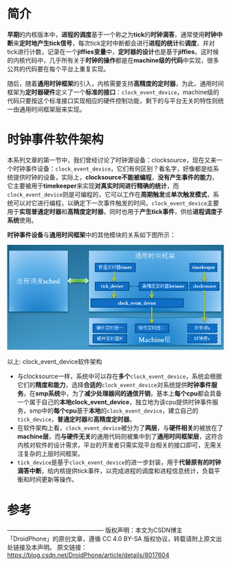 
# 简介

**早期**的内核版本中，**进程的调度**基于一个称之为**tick**的**时钟滴答**，通常使用**时钟中断**来**定时地产生tick信号**，每次tick定时中断都会进行**进程的统计**和**调度**，并对tick进行计数，记录在一个**jiffies变量**中，**定时器的设计**也是基于**jiffies**。这时候的内核代码中，几乎所有关于**时钟的操作**都是在**machine级的代码**中实现，很多公共的代码要在每个平台上重复实现。

随后，随着**通用时钟框架**的引入，内核需要支持**高精度的定时器**，为此，通用时间框架为**定时器硬件**定义了一个**标准的接口**：`clock_event_device`，machine级的代码只要按这个标准接口实现相应的硬件控制功能，剩下的与平台无关的特性则统一由通用时间框架层来实现。

# 时钟事件软件架构

本系列文章的第一节中，我们曾经讨论了时钟源设备：clocksource，现在又来一个时钟事件设备：`clock_event_device`，它们有何区别？看名字，好像都是给系统提供时钟的设备，实际上，**clocksource不能被编程**，**没有产生事件的能力**，它主要被用于**timekeeper**来实现**对真实时间进行精确的统计**，而`clock_event_device`则是可编程的，它可以工作在**周期触发**或**单次触发模式**，系统可以对它进行编程，以确定下一次事件触发的时间，`clock_event_device`主要用于**实现普通定时器**和**高精度定时器**，同时也用于**产生tick事件**，供给**进程调度子系统**使用。

**时钟事件设备**与**通用时间框架**中的其他模块的关系如下图所示：

![2020-01-15-10-34-04.png](./images/2020-01-15-10-34-04.png)

以上: clock_event_device软件架构

* 与clocksource一样，系统中可以存在**多个**`clock_event_device`，系统会根据它们的**精度和能力**，选择**合适的**`clock_event_device`对系统提供**时钟事件服务**。在**smp系统**中，为了**减少处理器间的通信开销**，基本上**每个cpu**都会具备一个属于自己的**本地clock\_event\_device**，独立地为该cpu提供时钟事件服务，smp中的**每个cpu**基于**本地**的`clock_event_device`，建立自己的`tick_device`，**普通定时器**和**高精度定时器**。
* 在软件架构上看，`clock_event_device`被分为了**两层**，与**硬件相关**的被放在了**machine层**，而**与硬件无关**的通用代码则被集中到了**通用时间框架层**，这符合内核对软件的设计需求，平台的开发者只需实现平台相关的接口即可，无需关注复杂的上层时间框架。
* `tick_device`是基于`clock_event_device`的进一步封装，用于**代替原有的时钟滴答中断**，给内核提供tick事件，以完成进程的调度和进程信息统计，负载平衡和时间更新等操作。


# 参考

————————————————
版权声明：本文为CSDN博主「DroidPhone」的原创文章，遵循 CC 4.0 BY-SA 版权协议，转载请附上原文出处链接及本声明。
原文链接：https://blog.csdn.net/DroidPhone/article/details/8017604
